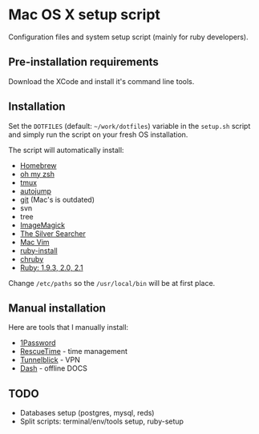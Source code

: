 Mac OS X setup script
========

Configuration files and system setup script (mainly for ruby developers).

## Pre-installation requirements

Download the XCode and install it's command line tools.

## Installation

Set the `DOTFILES` (default: `~/work/dotfiles`) variable in the `setup.sh` script and simply run the script on your fresh OS installation.

The script will automatically install:

* [Homebrew](http://brew.sh/)
* [oh my zsh](https://github.com/robbyrussell/oh-my-zsh)
* [tmux](http://tmux.sourceforge.net/)
* [autojump](https://github.com/joelthelion/autojump)
* [git](http://git-scm.com/) (Mac's is outdated)
* svn
* tree
* [ImageMagick](http://www.imagemagick.org/)
* [The Silver Searcher](https://github.com/ggreer/the_silver_searcher)
* [Mac Vim](https://code.google.com/p/macvim/)
* [ruby-install](https://github.com/postmodern/ruby-install)
* [chruby](https://github.com/postmodern/chruby)
* [Ruby: 1.9.3, 2.0, 2.1](https://www.ruby-lang.org)

Change `/etc/paths` so the `/usr/local/bin` will be at first place.

## Manual installation

Here are tools that I manually install:

* [1Password](https://agilebits.com/onepassword)
* [RescueTime](https://www.rescuetime.com) - time management
* [Tunnelblick](https://code.google.com/p/tunnelblick/) - VPN
* [Dash](http://kapeli.com/dash) - offline DOCS

## TODO

* Databases setup (postgres, mysql, reds)
* Split scripts: terminal/env/tools setup, ruby-setup
